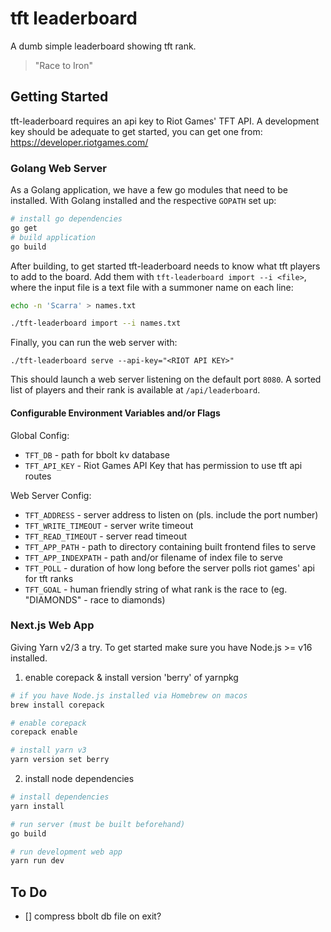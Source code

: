 # tft leaderboard

A dumb simple leaderboard showing tft rank.

> "Race to Iron"

## Getting Started

tft-leaderboard requires an api key to Riot Games' TFT API.
A development key should be adequate to get started, you can get one from: https://developer.riotgames.com/

### Golang Web Server

As a Golang application, we have a few go modules that need to be installed.
With Golang installed and the respective `GOPATH` set up:

```bash
# install go dependencies
go get
# build application
go build
```

After building, to get started tft-leaderboard needs to know what tft players to add to the board.
Add them with `tft-leaderboard import --i <file>`, where the input file is a text file with a summoner name on each line:

```bash
echo -n 'Scarra' > names.txt

./tft-leaderboard import --i names.txt
```

Finally, you can run the web server with:

`./tft-leaderboard serve --api-key="<RIOT API KEY>"`

This should launch a web server listening on the default port `8080`. A sorted list of players and their rank is available at `/api/leaderboard`.

#### Configurable Environment Variables and/or Flags
Global Config:
* `TFT_DB` - path for bbolt kv database
* `TFT_API_KEY` - Riot Games API Key that has permission to use tft api routes

Web Server Config:
* `TFT_ADDRESS` - server address to listen on (pls. include the port number)
* `TFT_WRITE_TIMEOUT` - server write timeout
* `TFT_READ_TIMEOUT` - server read timeout
* `TFT_APP_PATH` - path to directory containing built frontend files to serve
* `TFT_APP_INDEXPATH` - path and/or filename of index file to serve
* `TFT_POLL` - duration of how long before the server polls riot games' api for tft ranks
* `TFT_GOAL` - human friendly string of what rank is the race to (eg. "DIAMONDS" - race to diamonds)

### Next.js Web App

Giving Yarn v2/3 a try. To get started make sure you have Node.js >= v16 installed.

1. enable corepack & install version 'berry' of yarnpkg
```bash
# if you have Node.js installed via Homebrew on macos
brew install corepack

# enable corepack
corepack enable

# install yarn v3
yarn version set berry
```

2. install node dependencies
```bash
# install dependencies
yarn install

# run server (must be built beforehand)
go build

# run development web app
yarn run dev
```

## To Do
- [] compress bbolt db file on exit?
